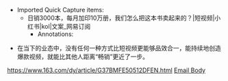 - Imported Quick Capture items:
    - 日销3000本，每月加印10万册，我们怎么把这本书卖起来的？|短视频|小红书|kol|文案_网易订阅
        - Annotations:

* 在当下的业态中，没有任何一种方式比短视频更能够品效合一，能持续地创造爆款视频，就能比其他人距离“畅销”更近了一步。



https://www.163.com/dy/article/G37BMFE50512DFEN.html [Email Body](https://files.todoist.com/k1EYiH9uG-b7MxoOpedtZ5Khtx46ra9PC0lzEheq8AemjyI8S4IciE8bShm84AeG/by/21878347/as/file.html)
